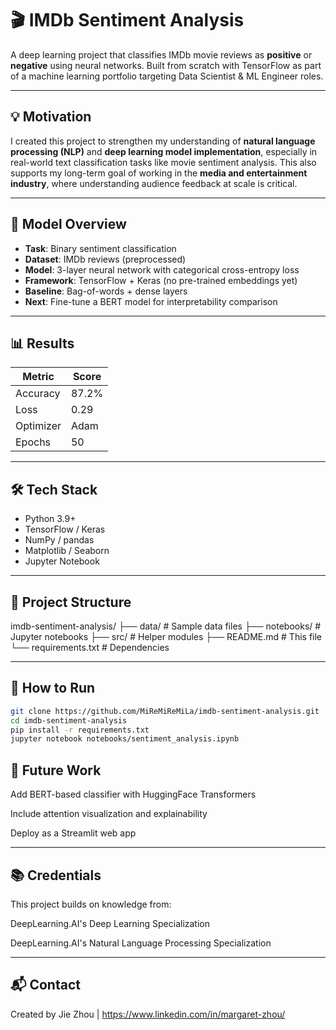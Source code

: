 # 🎬 IMDb Sentiment Analysis

A deep learning project that classifies IMDb movie reviews as **positive** or **negative** using neural networks. Built from scratch with TensorFlow as part of a machine learning portfolio targeting Data Scientist & ML Engineer roles.

---

## 💡 Motivation

I created this project to strengthen my understanding of **natural language processing (NLP)** and **deep learning model implementation**, especially in real-world text classification tasks like movie sentiment analysis. This also supports my long-term goal of working in the **media and entertainment industry**, where understanding audience feedback at scale is critical.

---

## 🧠 Model Overview

- **Task**: Binary sentiment classification
- **Dataset**: IMDb reviews (preprocessed)
- **Model**: 3-layer neural network with categorical cross-entropy loss
- **Framework**: TensorFlow + Keras (no pre-trained embeddings yet)
- **Baseline**: Bag-of-words + dense layers  
- **Next**: Fine-tune a BERT model for interpretability comparison

---

## 📊 Results

| Metric      | Score     |
|-------------|-----------|
| Accuracy    | 87.2%     |
| Loss        | 0.29      |
| Optimizer   | Adam      |
| Epochs      | 50        |

---

## 🛠️ Tech Stack

- Python 3.9+
- TensorFlow / Keras
- NumPy / pandas
- Matplotlib / Seaborn
- Jupyter Notebook

---

## 📁 Project Structure
imdb-sentiment-analysis/
├── data/ # Sample data files
├── notebooks/ # Jupyter notebooks
├── src/ # Helper modules
├── README.md # This file
└── requirements.txt # Dependencies

---

## 🚀 How to Run

```bash
git clone https://github.com/MiReMiReMiLa/imdb-sentiment-analysis.git
cd imdb-sentiment-analysis
pip install -r requirements.txt
jupyter notebook notebooks/sentiment_analysis.ipynb
```

## 🔭 Future Work
Add BERT-based classifier with HuggingFace Transformers

Include attention visualization and explainability

Deploy as a Streamlit web app

---

## 📚 Credentials
This project builds on knowledge from:

DeepLearning.AI's Deep Learning Specialization

DeepLearning.AI's Natural Language Processing Specialization

---

## 📬 Contact
Created by Jie Zhou | https://www.linkedin.com/in/margaret-zhou/
